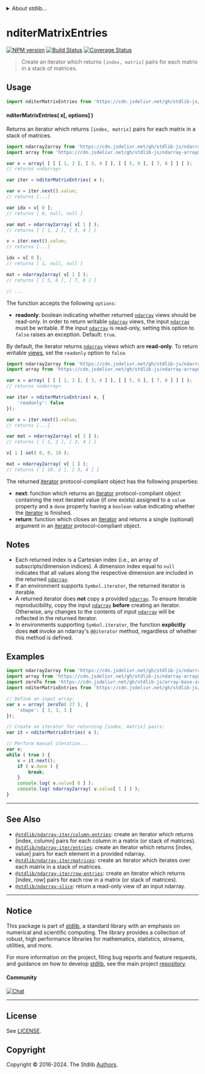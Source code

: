 <!--

@license Apache-2.0

Copyright (c) 2023 The Stdlib Authors.

Licensed under the Apache License, Version 2.0 (the "License");
you may not use this file except in compliance with the License.
You may obtain a copy of the License at

   http://www.apache.org/licenses/LICENSE-2.0

Unless required by applicable law or agreed to in writing, software
distributed under the License is distributed on an "AS IS" BASIS,
WITHOUT WARRANTIES OR CONDITIONS OF ANY KIND, either express or implied.
See the License for the specific language governing permissions and
limitations under the License.

-->


<details>
  <summary>
    About stdlib...
  </summary>
  <p>We believe in a future in which the web is a preferred environment for numerical computation. To help realize this future, we've built stdlib. stdlib is a standard library, with an emphasis on numerical and scientific computation, written in JavaScript (and C) for execution in browsers and in Node.js.</p>
  <p>The library is fully decomposable, being architected in such a way that you can swap out and mix and match APIs and functionality to cater to your exact preferences and use cases.</p>
  <p>When you use stdlib, you can be absolutely certain that you are using the most thorough, rigorous, well-written, studied, documented, tested, measured, and high-quality code out there.</p>
  <p>To join us in bringing numerical computing to the web, get started by checking us out on <a href="https://github.com/stdlib-js/stdlib">GitHub</a>, and please consider <a href="https://opencollective.com/stdlib">financially supporting stdlib</a>. We greatly appreciate your continued support!</p>
</details>

# nditerMatrixEntries

[![NPM version][npm-image]][npm-url] [![Build Status][test-image]][test-url] [![Coverage Status][coverage-image]][coverage-url] <!-- [![dependencies][dependencies-image]][dependencies-url] -->

> Create an iterator which returns `[index, matrix]` pairs for each matrix in a stack of matrices.

<!-- Section to include introductory text. Make sure to keep an empty line after the intro `section` element and another before the `/section` close. -->

<section class="intro">

</section>

<!-- /.intro -->

<!-- Package usage documentation. -->



<section class="usage">

## Usage

```javascript
import nditerMatrixEntries from 'https://cdn.jsdelivr.net/gh/stdlib-js/ndarray-iter-matrix-entries@deno/mod.js';
```

#### nditerMatrixEntries( x\[, options] )

Returns an iterator which returns `[index, matrix]` pairs for each matrix in a stack of matrices.

```javascript
import ndarray2array from 'https://cdn.jsdelivr.net/gh/stdlib-js/ndarray-to-array@deno/mod.js';
import array from 'https://cdn.jsdelivr.net/gh/stdlib-js/ndarray-array@deno/mod.js';

var x = array( [ [ [ 1, 2 ], [ 3, 4 ] ], [ [ 5, 6 ], [ 7, 8 ] ] ] );
// returns <ndarray>

var iter = nditerMatrixEntries( x );

var v = iter.next().value;
// returns [...]

var idx = v[ 0 ];
// returns [ 0, null, null ]

var mat = ndarray2array( v[ 1 ] );
// returns [ [ 1, 2 ], [ 3, 4 ] ]

v = iter.next().value;
// returns [...]

idx = v[ 0 ];
// returns [ 1, null, null ]

mat = ndarray2array( v[ 1 ] );
// returns [ [ 5, 6 ], [ 7, 8 ] ]

// ...
```

The function accepts the following `options`:

-   **readonly**: boolean indicating whether returned [`ndarray`][@stdlib/ndarray/ctor] views should be read-only. In order to return writable [`ndarray`][@stdlib/ndarray/ctor] views, the input [`ndarray`][@stdlib/ndarray/ctor] must be writable. If the input [`ndarray`][@stdlib/ndarray/ctor] is read-only, setting this option to `false` raises an exception. Default: `true`.

By default, the iterator returns [`ndarray`][@stdlib/ndarray/ctor] views which are **read-only**. To return writable [views][@stdlib/ndarray/slice], set the `readonly` option to `false`.

```javascript
import ndarray2array from 'https://cdn.jsdelivr.net/gh/stdlib-js/ndarray-to-array@deno/mod.js';
import array from 'https://cdn.jsdelivr.net/gh/stdlib-js/ndarray-array@deno/mod.js';

var x = array( [ [ [ 1, 2 ], [ 3, 4 ] ], [ [ 5, 6 ], [ 7, 8 ] ] ] );
// returns <ndarray>

var iter = nditerMatrixEntries( x, {
    'readonly': false
});

var v = iter.next().value;
// returns [...]

var mat = ndarray2array( v[ 1 ] );
// returns [ [ 1, 2 ], [ 3, 4 ] ]

v[ 1 ].set( 0, 0, 10 );

mat = ndarray2array( v[ 1 ] );
// returns [ [ 10, 2 ], [ 3, 4 ] ]
```

The returned [iterator][mdn-iterator-protocol] protocol-compliant object has the following properties:

-   **next**: function which returns an [iterator][mdn-iterator-protocol] protocol-compliant object containing the next iterated value (if one exists) assigned to a `value` property and a `done` property having a `boolean` value indicating whether the [iterator][mdn-iterator-protocol] is finished.
-   **return**: function which closes an [iterator][mdn-iterator-protocol] and returns a single (optional) argument in an [iterator][mdn-iterator-protocol] protocol-compliant object.

</section>

<!-- /.usage -->

<!-- Package usage notes. Make sure to keep an empty line after the `section` element and another before the `/section` close. -->

<section class="notes">

## Notes

-   Each returned index is a Cartesian index (i.e., an array of subscripts/dimension indices). A dimension index equal to `null` indicates that all values along the respective dimension are included in the returned [`ndarray`][@stdlib/ndarray/ctor].
-   If an environment supports `Symbol.iterator`, the returned iterator is iterable.
-   A returned iterator does **not** copy a provided [`ndarray`][@stdlib/ndarray/ctor]. To ensure iterable reproducibility, copy the input [`ndarray`][@stdlib/ndarray/ctor] **before** creating an iterator. Otherwise, any changes to the contents of input [`ndarray`][@stdlib/ndarray/ctor] will be reflected in the returned iterator.
-   In environments supporting `Symbol.iterator`, the function **explicitly** does **not** invoke an ndarray's `@@iterator` method, regardless of whether this method is defined.

</section>

<!-- /.notes -->

<!-- Package usage examples. -->

<section class="examples">

## Examples

<!-- eslint no-undef: "error" -->

```javascript
import ndarray2array from 'https://cdn.jsdelivr.net/gh/stdlib-js/ndarray-to-array@deno/mod.js';
import array from 'https://cdn.jsdelivr.net/gh/stdlib-js/ndarray-array@deno/mod.js';
import zeroTo from 'https://cdn.jsdelivr.net/gh/stdlib-js/array-base-zero-to@deno/mod.js';
import nditerMatrixEntries from 'https://cdn.jsdelivr.net/gh/stdlib-js/ndarray-iter-matrix-entries@deno/mod.js';

// Define an input array:
var x = array( zeroTo( 27 ), {
    'shape': [ 3, 3, 3 ]
});

// Create an iterator for returning [index, matrix] pairs:
var it = nditerMatrixEntries( x );

// Perform manual iteration...
var v;
while ( true ) {
    v = it.next();
    if ( v.done ) {
        break;
    }
    console.log( v.value[ 0 ] );
    console.log( ndarray2array( v.value[ 1 ] ) );
}
```

</section>

<!-- /.examples -->

<!-- Section to include cited references. If references are included, add a horizontal rule *before* the section. Make sure to keep an empty line after the `section` element and another before the `/section` close. -->

<section class="references">

</section>

<!-- /.references -->

<!-- Section for related `stdlib` packages. Do not manually edit this section, as it is automatically populated. -->

<section class="related">

* * *

## See Also

-   <span class="package-name">[`@stdlib/ndarray-iter/column-entries`][@stdlib/ndarray/iter/column-entries]</span><span class="delimiter">: </span><span class="description">create an iterator which returns \[index, column] pairs for each column in a matrix (or stack of matrices).</span>
-   <span class="package-name">[`@stdlib/ndarray-iter/entries`][@stdlib/ndarray/iter/entries]</span><span class="delimiter">: </span><span class="description">create an iterator which returns \[index, value] pairs for each element in a provided ndarray.</span>
-   <span class="package-name">[`@stdlib/ndarray-iter/matrices`][@stdlib/ndarray/iter/matrices]</span><span class="delimiter">: </span><span class="description">create an iterator which iterates over each matrix in a stack of matrices.</span>
-   <span class="package-name">[`@stdlib/ndarray-iter/row-entries`][@stdlib/ndarray/iter/row-entries]</span><span class="delimiter">: </span><span class="description">create an iterator which returns \[index, row] pairs for each row in a matrix (or stack of matrices).</span>
-   <span class="package-name">[`@stdlib/ndarray-slice`][@stdlib/ndarray/slice]</span><span class="delimiter">: </span><span class="description">return a read-only view of an input ndarray.</span>

</section>

<!-- /.related -->

<!-- Section for all links. Make sure to keep an empty line after the `section` element and another before the `/section` close. -->


<section class="main-repo" >

* * *

## Notice

This package is part of [stdlib][stdlib], a standard library with an emphasis on numerical and scientific computing. The library provides a collection of robust, high performance libraries for mathematics, statistics, streams, utilities, and more.

For more information on the project, filing bug reports and feature requests, and guidance on how to develop [stdlib][stdlib], see the main project [repository][stdlib].

#### Community

[![Chat][chat-image]][chat-url]

---

## License

See [LICENSE][stdlib-license].


## Copyright

Copyright &copy; 2016-2024. The Stdlib [Authors][stdlib-authors].

</section>

<!-- /.stdlib -->

<!-- Section for all links. Make sure to keep an empty line after the `section` element and another before the `/section` close. -->

<section class="links">

[npm-image]: http://img.shields.io/npm/v/@stdlib/ndarray-iter-matrix-entries.svg
[npm-url]: https://npmjs.org/package/@stdlib/ndarray-iter-matrix-entries

[test-image]: https://github.com/stdlib-js/ndarray-iter-matrix-entries/actions/workflows/test.yml/badge.svg?branch=main
[test-url]: https://github.com/stdlib-js/ndarray-iter-matrix-entries/actions/workflows/test.yml?query=branch:main

[coverage-image]: https://img.shields.io/codecov/c/github/stdlib-js/ndarray-iter-matrix-entries/main.svg
[coverage-url]: https://codecov.io/github/stdlib-js/ndarray-iter-matrix-entries?branch=main

<!--

[dependencies-image]: https://img.shields.io/david/stdlib-js/ndarray-iter-matrix-entries.svg
[dependencies-url]: https://david-dm.org/stdlib-js/ndarray-iter-matrix-entries/main

-->

[chat-image]: https://img.shields.io/gitter/room/stdlib-js/stdlib.svg
[chat-url]: https://app.gitter.im/#/room/#stdlib-js_stdlib:gitter.im

[stdlib]: https://github.com/stdlib-js/stdlib

[stdlib-authors]: https://github.com/stdlib-js/stdlib/graphs/contributors

[umd]: https://github.com/umdjs/umd
[es-module]: https://developer.mozilla.org/en-US/docs/Web/JavaScript/Guide/Modules

[deno-url]: https://github.com/stdlib-js/ndarray-iter-matrix-entries/tree/deno
[umd-url]: https://github.com/stdlib-js/ndarray-iter-matrix-entries/tree/umd
[esm-url]: https://github.com/stdlib-js/ndarray-iter-matrix-entries/tree/esm
[branches-url]: https://github.com/stdlib-js/ndarray-iter-matrix-entries/blob/main/branches.md

[stdlib-license]: https://raw.githubusercontent.com/stdlib-js/ndarray-iter-matrix-entries/main/LICENSE

[mdn-iterator-protocol]: https://developer.mozilla.org/en-US/docs/Web/JavaScript/Reference/Iteration_protocols#The_iterator_protocol

[@stdlib/ndarray/ctor]: https://github.com/stdlib-js/ndarray-ctor/tree/deno

[@stdlib/ndarray/slice]: https://github.com/stdlib-js/ndarray-slice/tree/deno

<!-- <related-links> -->

[@stdlib/ndarray/iter/column-entries]: https://github.com/stdlib-js/ndarray-iter-column-entries/tree/deno

[@stdlib/ndarray/iter/entries]: https://github.com/stdlib-js/ndarray-iter-entries/tree/deno

[@stdlib/ndarray/iter/matrices]: https://github.com/stdlib-js/ndarray-iter-matrices/tree/deno

[@stdlib/ndarray/iter/row-entries]: https://github.com/stdlib-js/ndarray-iter-row-entries/tree/deno

<!-- </related-links> -->

</section>

<!-- /.links -->
